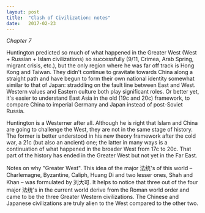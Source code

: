 ```yaml
---
layout: post
title:  "Clash of Civilization: notes"
date:   2017-02-23
---
```


_Chapter 7_

Huntington predicted so much of what happened in the Greater West (West + Russian + Islam civilizations) so successfully (9/11, Crimea, Arab Spring, migrant crisis, etc.), but the only region where he was far off track is Hong Kong and Taiwan. They didn't continue to gravitate towards China along a straight path and have begun to form their own national identity somewhat similar to that of Japan: straddling on the fault line between East and West. Western values and Eastern culture both play significant roles. Or better yet, it's easier to understand East Asia in the old (19c and 20c) framework, to compare China to imperial Germany and Japan instead of post-Soviet Russia.

Huntington is a Westerner after all. Although he is right that Islam and China are going to challenge the West, they are not in the same stage of history. The former is better understood in his new theory framework after the cold war, a 21c (but also an ancient) one; the latter in many ways is a continuation of what happened in the broader West from 17c to 20c. That part of the history has ended in the Greater West but not yet in the Far East.

Notes on why "Greater West". This idea of the major 法统's of this world – Charlemagne, Byzantine, Caliph, Huang Di and two lesser ones, Shah and Khan – was formulated by 刘大可. It helps to notice that three out of the four major 法统's in the current world derive from the Roman world order and came to be the three Greater Western civilizations. The Chinese and Japanese civilizations are truly alien to the West compared to the other two.
